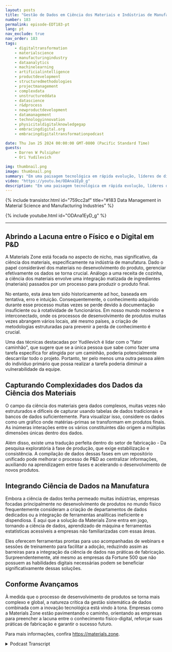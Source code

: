 ```yaml
---
layout: posts
title: "Gestão de Dados em Ciência dos Materiais e Indústrias de Manufatura"
number: 183
permalink: episode-EDT183-pt
lang: pt
nav_exclude: true
nav_order: 183
tags:
    - digitaltransformation
    - materialscience
    - manufacturingindustry
    - dataanalytics
    - machinelearning
    - artificialintelligence
    - productdevelopment
    - structuredmethodologies
    - projectmanagement
    - complexdata
    - unstructureddata
    - datascience
    - r&dprocess
    - newproductdevelopment
    - datamanagement
    - technologyinnovation
    - physicitaldigitalknowledgegap
    - embracingdigital.org
    - embracingdigitaltransformationpodcast

date: Thu Jan 25 2024 00:00:00 GMT-0800 (Pacific Standard Time)
guests:
    - Darren W Pulsipher
    - Ori Yudilevich 

img: thumbnail.png
image: thumbnail.png
summary: "Em uma paisagem tecnológica em rápida evolução, líderes de diversos setores aplicam análise de dados, aprendizado de máquina e inteligência artificial em suas operações. Hoje, olhe mais a fundo para uma empresa que impulsiona a transformação digital na indústria de manufatura - Ori Yudilevich, o CTO da Materials Zone."
video: "https://youtu.be/ODAna1EyD_g"
description: "Em uma paisagem tecnológica em rápida evolução, líderes de diversos setores aplicam análise de dados, aprendizado de máquina e inteligência artificial em suas operações. Hoje, olhe mais a fundo para uma empresa que impulsiona a transformação digital na indústria de manufatura - Ori Yudilevich, o CTO da Materials Zone."
---
```


<div>
{% include transistor.html id="759cc2af" title="#183 Data Management in Material Science and Manufacturing Industries" %}

{% include youtube.html id="ODAna1EyD_g" %}
</div>

---

## Abrindo a Lacuna entre o Físico e o Digital em P&D

A Materials Zone está focada no aspecto de nicho, mas significativo, da ciência dos materiais, especificamente na indústria de manufatura. Dado o papel considerável dos materiais no desenvolvimento do produto, gerenciar efetivamente os dados se torna crucial. Análogo a uma receita de cozinha, a ciência dos materiais envolve uma integração matizada de ingredientes (materiais) passados por um processo para produzir o produto final.

No entanto, esta área tem sido historicamente ad hoc, baseada em tentativa, erro e intuição. Consequentemente, o conhecimento adquirido durante esse processo muitas vezes se perde devido à documentação insuficiente ou à rotatividade de funcionários. Em nosso mundo moderno e interconectado, onde os processos de desenvolvimento de produtos muitas vezes abrangem vários locais, até mesmo países, a criação de metodologias estruturadas para prevenir a perda de conhecimento é crucial.

Uma das técnicas destacadas por Yudilevich é lidar com o "fator caminhão", que sugere que se a única pessoa que sabe como fazer uma tarefa específica for atingida por um caminhão, poderia potencialmente descarrilar todo o projeto. Portanto, ter pelo menos uma outra pessoa além do indivíduo primário que possa realizar a tarefa poderia diminuir a vulnerabilidade da equipe.

## Capturando Complexidades dos Dados da Ciência dos Materiais

O campo da ciência dos materiais gera dados complexos, muitas vezes não estruturados e difíceis de capturar usando tabelas de dados tradicionais e bancos de dados suficientemente. Para visualizar isso, considere os dados como um gráfico onde matérias-primas se transformam em produtos finais. As inúmeras interações entre os vários constituintes dão origem a múltiplas dimensões únicas dentro dos dados.

Além disso, existe uma tradução perfeita dentro do setor de fabricação - Da pesquisa exploratória à fase de produção, que exige estabilização e consistência. A compilação de dados dessas fases em um repositório unificado pode melhorar o processo de P&D ao centralizar informações, auxiliando na aprendizagem entre fases e acelerando o desenvolvimento de novos produtos.

## Integrando Ciência de Dados na Manufatura

Embora a ciência de dados tenha permeado muitas indústrias, empresas focadas principalmente no desenvolvimento de produtos no mundo físico frequentemente consideram a criação de departamentos de dados dedicados ou a integração de ferramentas analíticas ineficiente e dispendiosa. É aqui que a solução da Materials Zone entra em jogo, tornando a ciência de dados, aprendizado de máquina e ferramentas estatísticas acessíveis a empresas não familiarizadas com essas áreas.

Eles oferecem ferramentas prontas para uso acompanhadas de webinars e sessões de treinamento para facilitar a adoção, reduzindo assim as barreiras para a integração da ciência de dados nas práticas de fabricação. Surpreendentemente, até mesmo as empresas da Fortune 500 que não possuem as habilidades digitais necessárias podem se beneficiar significativamente dessas soluções.

## Conforme Avançamos

À medida que o processo de desenvolvimento de produtos se torna mais complexo e global, a natureza crítica da gestão sistemática de dados combinada com a inovação tecnológica está vindo à tona. Empresas como a Materials Zone estão pavimentando o caminho, orientando as empresas para preencher a lacuna entre o conhecimento físico-digital, reforçar suas práticas de fabricação e garantir o sucesso futuro.

Para mais informações, confira https://materials.zone.



<details>
<summary> Podcast Transcript </summary>

<p></p>

</details>

